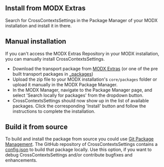 ## Install from MODX Extras

Search for CrossContextsSettings in the Package Manager of your MODX
installation and install it in there.

## Manual installation

If you can't access the MODX Extras Repository in your MODX installation, you
can manually install CrossContextsSettings.

* Download the transport package from [MODX Extras](https://modx.com/extras/package/crosscontextssettings) (or one of the pre built transport packages in [_packages](https://github.com/Jako/CrossContextsSettings/tree/master/_packages))
* Upload the zip file to your MODX installation's `core/packages` folder or upload it manually in the MODX Package Manager.
* In the MODX Manager, navigate to the Package Manager page, and select 'Search locally for packages' from the dropdown button.
* CrossContextsSettings should now show up in the list of available packages. Click the corresponding 'Install' button and follow the instructions to complete the installation.

## Build it from source

To build and install the package from source you could use [Git Package
Management](https://github.com/TheBoxer/Git-Package-Management). The GitHub
repository of CrossContextsSettings contains a
[config.json](https://github.com/Jako/CrossContextsSettings/blob/master/_build/config.json)
to build that package locally. Use this option, if you want to debug
CrossContextsSettings and/or contribute bugfixes and enhancements.
